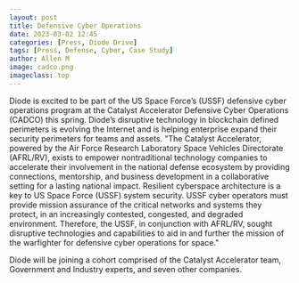 ```yaml
---
layout: post
title: Defensive Cyber Operations
date: 2023-03-02 12:45
categories: [Press, Diode Drive]
tags: [Press, Defense, Cyber, Case Study]
author: Allen M
image: cadco.png
imageclass: top
---
```

Diode is excited to be part of the US Space Force’s (USSF) defensive cyber operations program at the Catalyst Accelerator Defensive Cyber Operations (CADCO) this spring. Diode’s disruptive technology in blockchain defined perimeters is evolving the Internet and is helping enterprise expand their security perimeters for teams and assets.
"The Catalyst Accelerator, powered by the Air Force Research Laboratory Space Vehicles Directorate (AFRL/RV), exists to empower nontraditional technology companies to accelerate their involvement in the national defense ecosystem by providing connections, mentorship, and business development in a collaborative setting for a lasting national impact. Resilient cyberspace architecture is a key to US Space Force (USSF) system security. USSF cyber operators must provide mission assurance of the critical networks and systems they protect, in an increasingly contested, congested, and degraded environment. Therefore, the USSF, in conjunction with AFRL/RV, sought disruptive technologies and capabilities to aid in and further the mission of the warfighter for defensive cyber operations for space."

Diode will be joining a cohort comprised of the Catalyst Accelerator team, Government and Industry experts, and seven other companies.
